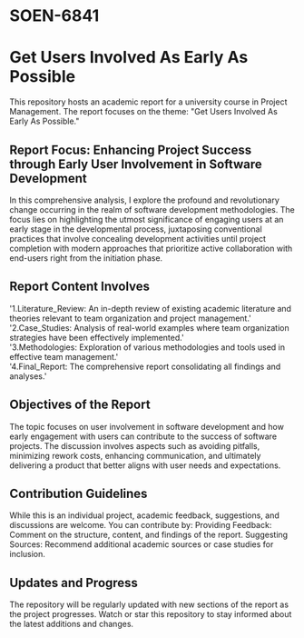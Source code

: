 # SOEN-6841
# **Get Users Involved As Early As Possible**

This repository hosts an academic report for a university course in Project Management.
The report focuses on the theme: "Get Users Involved As Early As Possible."

## **Report Focus: Enhancing Project Success through Early User Involvement in Software Development**

In this comprehensive analysis, I explore the profound and revolutionary change occurring in the realm of software development methodologies. 
The focus lies on highlighting the utmost significance of engaging users at an early stage in the developmental process,
juxtaposing conventional practices that involve concealing development activities until project completion with modern approaches that prioritize active collaboration with end-users right from the initiation phase.

## **Report Content Involves**

'1.Literature_Review: An in-depth review of existing academic literature and theories relevant to team organization and project management.'
'2.Case_Studies: Analysis of real-world examples where team organization strategies have been effectively implemented.'  
'3.Methodologies: Exploration of various methodologies and tools used in effective team management.'  
'4.Final_Report: The comprehensive report consolidating all findings and analyses.'

## **Objectives of the Report**

The topic focuses on user involvement in software development and how early engagement with users can contribute to the success of software projects. 
The discussion involves aspects such as avoiding pitfalls, minimizing rework costs, enhancing communication, and ultimately delivering a product that better aligns with user needs and expectations.

## **Contribution Guidelines**

While this is an individual project, academic feedback, suggestions, and discussions are welcome. You can contribute by:
Providing Feedback: Comment on the structure, content, and findings of the report.
Suggesting Sources: Recommend additional academic sources or case studies for inclusion.

## **Updates and Progress**

The repository will be regularly updated with new sections of the report as the project progresses.
Watch or star this repository to stay informed about the latest additions and changes.